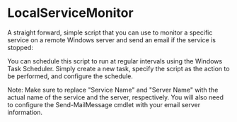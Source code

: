 # LocalServiceMonitor

A straight forward, simple script that you can use to monitor a specific service on a remote Windows server and send an email if the service is stopped:

You can schedule this script to run at regular intervals using the Windows Task Scheduler. Simply create a new task, specify the script as the action to be performed, and configure the schedule.

Note: Make sure to replace "Service Name" and "Server Name" with the actual name of the service and the server, respectively. You will also need to configure the Send-MailMessage cmdlet with your email server information.
